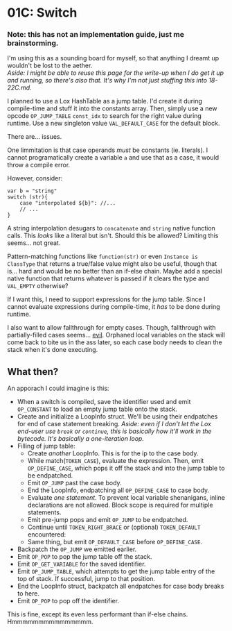 # 01C: Switch

### Note: this has not an implementation guide, just me brainstorming.

I'm using this as a sounding board for myself, so that anything I dreamt up wouldn't be lost to the aether.  
*Aside: I might be able to reuse this page for the write-up when I do get it up and running, so there's also that. It's why I'm not just stuffing this into 18-22C.md.*

I planned to use a Lox HashTable as a jump table. I'd create it during compile-time and stuff it into the constants array. Then, simply use a new opcode `OP_JUMP_TABLE` `const_idx` to search for the right value during runtime. Use a new singleton value `VAL_DEFAULT_CASE` for the default block.

There are... issues.

One limmitation is that case operands *must* be constants (ie. literals). I cannot programatically create a variable `a` and use that as a case, it would throw a compile error.

However, consider:

```
var b = "string"
switch (str){
    case "interpolated ${b}": //...
    // ...
}
```

A string interpolation desugars to `concatenate` and `string` native function calls. This *looks* like a literal but isn't. Should this be allowed? Limiting this seems... not great. 

Pattern-matching functions like `function(str)` or even `Instance is ClassType` that returns a true/false value might also be useful, though that is... hard and would be no better than an if-else chain. Maybe add a special native function that returns whatever is passed if it clears the type and `VAL_EMPTY` otherwise?

If I want this, I need to support expressions for the jump table. Since I cannot evaluate expressions during compile-time, it *has* to be done during runtime.

I also want to allow fallthrough for empty cases. Though, fallthrough with partially-filled cases seems... [evil](https://isocpp.org/wiki/faq/big-picture#defn-evil). Orphaned local variables on the stack will come back to bite us in the ass later, so each case body needs to clean the stack when it's done executing.

## What then?

An apporach I could imagine is this:
- When a switch is compiled, save the identifier used and emit `OP_CONSTANT` to load an empty jump table onto the stack.
- Create and initialize a LoopInfo struct. We'll be using their endpatches for end of case statement breaking.
  *Aside: even if I don't let the Lox end-user use `break` or `continue`, this is basically how it'll work in the bytecode. It's basically a one-iteration loop.*
- Filling of jump table:
  - Create *another* LoopInfo. This is for the ip to the case body.
  - While match(`TOKEN_CASE`), evaluate the expression. Then, emit `OP_DEFINE_CASE`, which pops it off the stack and into the jump table to be endpatched.
  - Emit `OP_JUMP` past the case body.
  - End the LoopInfo, endpatching all `OP_DEFINE_CASE` to case body.
  - Evaluate *one statement*. To prevent local variable shenanigans, inline declarations are not allowed. Block scope is required for multiple statements.
  - Emit pre-jump pops and emit `OP_JUMP` to be endpatched.
  - Continue until `TOKEN_RIGHT_BRACE` or (optional) `TOKEN_DEFAULT` encountered:
  - Same thing, but emit `OP_DEFAULT_CASE` before `OP_DEFINE_CASE`.
- Backpatch the `OP_JUMP` we emitted earlier.
- Emit `OP_POP` to pop the jump table off the stack.
- Emit `OP_GET_VARIABLE` for the saved identifier.
- Emit `OP_JUMP_TABLE`, which attempts to get the jump table entry of the top of stack. If successful, jump to that position.
- End the LoopInfo struct, backpatch all endpatches for case body breaks to here.
- Emit `OP_POP` to pop off the identifier.


This is fine, except its even less performant than if-else chains. Hmmmmmmmmmmmmmmm.